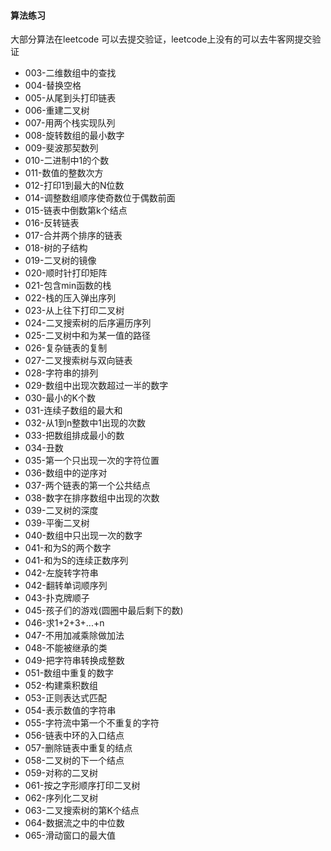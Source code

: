 #### 算法练习

大部分算法在leetcode 可以去提交验证，leetcode上没有的可以去牛客网提交验证

- 003-二维数组中的查找
- 004-替换空格
- 005-从尾到头打印链表
- 006-重建二叉树
- 007-用两个栈实现队列
- 008-旋转数组的最小数字
- 009-斐波那契数列
- 010-二进制中1的个数
- 011-数值的整数次方
- 012-打印1到最大的N位数
- 014-调整数组顺序使奇数位于偶数前面
- 015-链表中倒数第k个结点
- 016-反转链表
- 017-合并两个排序的链表
- 018-树的子结构
- 019-二叉树的镜像
- 020-顺时针打印矩阵
- 021-包含min函数的栈
- 022-栈的压入弹出序列
- 023-从上往下打印二叉树
- 024-二叉搜索树的后序遍历序列
- 025-二叉树中和为某一值的路径
- 026-复杂链表的复制
- 027-二叉搜索树与双向链表
- 028-字符串的排列
- 029-数组中出现次数超过一半的数字
- 030-最小的K个数
- 031-连续子数组的最大和
- 032-从1到n整数中1出现的次数
- 033-把数组排成最小的数
- 034-丑数
- 035-第一个只出现一次的字符位置
- 036-数组中的逆序对
- 037-两个链表的第一个公共结点
- 038-数字在排序数组中出现的次数
- 039-二叉树的深度
- 039-平衡二叉树
- 040-数组中只出现一次的数字
- 041-和为S的两个数字
- 041-和为S的连续正数序列
- 042-左旋转字符串
- 042-翻转单词顺序列
- 043-扑克牌顺子
- 045-孩子们的游戏(圆圈中最后剩下的数)
- 046-求1+2+3+...+n
- 047-不用加减乘除做加法
- 048-不能被继承的类
- 049-把字符串转换成整数
- 051-数组中重复的数字
- 052-构建乘积数组
- 053-正则表达式匹配
- 054-表示数值的字符串
- 055-字符流中第一个不重复的字符
- 056-链表中环的入口结点
- 057-删除链表中重复的结点
- 058-二叉树的下一个结点
- 059-对称的二叉树
- 061-按之字形顺序打印二叉树
- 062-序列化二叉树
- 063-二叉搜索树的第K个结点
- 064-数据流之中的中位数
- 065-滑动窗口的最大值

